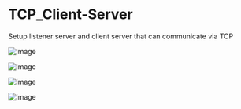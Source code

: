 # TCP_Client-Server
Setup listener server and client server that can communicate via TCP


![image](https://user-images.githubusercontent.com/105601437/202976022-deb2adc0-7d56-45c5-bd2f-ed36bb5624d0.png)

![image](https://user-images.githubusercontent.com/105601437/202975834-18e5c230-341c-4294-ab9a-7e3aa1aa0900.png)

![image](https://user-images.githubusercontent.com/105601437/202975883-2e4106b0-adbe-42c3-a5d6-e4a2f0862926.png)

![image](https://user-images.githubusercontent.com/105601437/202975864-84af607d-cd1b-41e2-85f7-8aea3fb2cd57.png)

